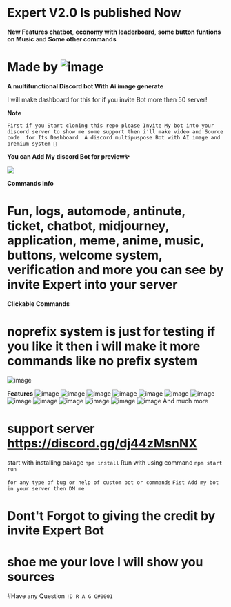 # Expert V2.0 Is published Now
**New Features**
**chatbot**, **economy with leaderboard**, **some button funtions on Music** and **Some other commands**
# Made by ![image](https://media.discordapp.net/attachments/1126649485871816845/1126874376130797618/image.png)
**A multifunctional Discord bot With Ai image generate**

I will make dashboard for this for if you invite Bot more then 50 server! 

**Note**

``First if you Start cloning this repo please Invite My bot into your discord server to show me some support then i'll make video and Source code  for Its Dashboard 
A discord multipuspose Bot with AI image and premium system 🌟``

**You can Add My discord Bot for preview✨**

<a href="https://top.gg/bot/1023810715250860105">
<img src="https://top.gg/api/widget/1023810715250860105.svg">
</a>

**Commands info**
# Fun, logs, automode, antinute, ticket, chatbot, midjourney, application, meme, anime, music, buttons, welcome system, verification and more you can see by invite Expert into your server
**Clickable Commands**
# noprefix system is just for testing if you like it then i will make it more commands like no prefix system 
![image](https://user-images.githubusercontent.com/92865043/232497758-aaf08f8d-0ce6-4715-9a52-0ec43c40e3cb.png)

**Features**
![image](https://media.discordapp.net/attachments/1101154365391245333/1126869145745637488/image.png)
![image](https://media.discordapp.net/attachments/1101154365391245333/1126869484964167780/image.png)
![image](https://media.discordapp.net/attachments/1101154365391245333/1126869569588445224/image.png)
![image](https://media.discordapp.net/attachments/1101154365391245333/1126869649242472549/image.png)
![image](https://media.discordapp.net/attachments/1101154365391245333/1126869905506050108/image.png)
![image](https://media.discordapp.net/attachments/1101154365391245333/1126870014968991864/image.png?width=314&height=676)
![image](https://media.discordapp.net/attachments/1101154365391245333/1126870409959194704/image.png)
![image](https://media.discordapp.net/attachments/1101154379035324417/1126870805347827753/image.png)
![image](https://media.discordapp.net/attachments/1101154365391245333/1126871008721248296/image.png)
![image](https://media.discordapp.net/attachments/1101154365391245333/1126871121124413603/image.png)
![image](https://media.discordapp.net/attachments/1101154365391245333/1126871173104410754/file.jpg)
![image](https://github.com/XEpert-Bot/Expert-v2.0/assets/92865043/8e13c420-0e09-4150-9787-f2bc865d2829)
![image](https://github.com/XEpert-Bot/Expert-v2.0/assets/92865043/2da07c5b-982d-4ff2-9f1f-960da61d7036)
And much more 

# support server https://discord.gg/dj44zMsnNX
start with installing pakage ``npm install``
Run with using command ``npm start run``

```for any type of bug or help of custom bot or commands``` ```Fist Add my bot in your server then DM me ```
# Dont't Forgot to giving the credit by invite Expert Bot
# shoe me your love I will show you sources 

#Have any Question  ``!D R A G O#0001``
